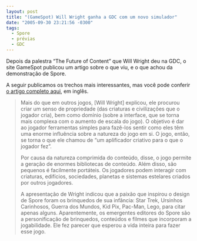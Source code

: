 ```yaml
---
layout: post
title: "(GameSpot) Will Wright ganha a GDC com um novo simulador"
date: "2005-09-30 23:21:56 -0300"
tags:
  - Spore
  - prévias
  - GDC
---
```


Depois da palestra “The Future of Content” que Will Wright deu na GDC, o site GameSpot publicou um artigo sobre o que viu, e o que achou da demonstração de Spore.

A seguir publicamos os trechos mais interessantes, mas você pode conferir [o artigo completo aqui](http://www.gamespot.com/pc/strategy/spore/news.html?sid=6120274&mode=news), em inglês.

> Mais do que em outros jogos, [Will Wright] explicou, ele procurou criar um senso de propriedade (das criaturas e civilizações que o jogador cria), bem como domínio (sobre a interface, que se torna mais complexa com o aumento de escala do jogo). O objetivo é dar ao jogador ferramentas simples para fazê-los sentir como eles têm uma enorme influência sobre a natureza do jogo em si. O jogo, então, se torna o que ele chamou de “um aplificador criativo para o que o jogador fez”.
>
> Por causa da natureza comprimida do conteúdo, disse, o jogo permite a geração de enormes bibliotecas de conteúdo. Além disso, são pequenos é facilmente portáteis. Os jogadores podem interagir com criaturas, edifícios, sociedades, planetas e sistemas estelares criados por outros jogadores.
>
> A apresentação de Wright indicou que a paixão que inspirou o design de Spore foram os brinquedos de sua infância: Star Trek, Ursinhos Carinhosos, Guerra dos Mundos, Kid Pix, Pac-Man, Lego, para citar apenas alguns. Aparentemente, os emergentes editores do Spore são a personificação de brinquedos, conteúdos e filmes que incorporam a jogabilidade. Ele fez parecer que esperou a vida inteira para fazer esse jogo.
